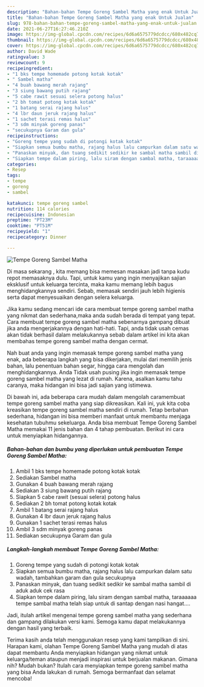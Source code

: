 ```yaml
---
description: "Bahan-bahan Tempe Goreng Sambel Matha yang enak Untuk Jualan"
title: "Bahan-bahan Tempe Goreng Sambel Matha yang enak Untuk Jualan"
slug: 978-bahan-bahan-tempe-goreng-sambel-matha-yang-enak-untuk-jualan
date: 2021-06-27T16:27:46.210Z
image: https://img-global.cpcdn.com/recipes/6d6a6575779dcdcc/680x482cq70/tempe-goreng-sambel-matha-foto-resep-utama.jpg
thumbnail: https://img-global.cpcdn.com/recipes/6d6a6575779dcdcc/680x482cq70/tempe-goreng-sambel-matha-foto-resep-utama.jpg
cover: https://img-global.cpcdn.com/recipes/6d6a6575779dcdcc/680x482cq70/tempe-goreng-sambel-matha-foto-resep-utama.jpg
author: David Wade
ratingvalue: 3
reviewcount: 9
recipeingredient:
- "1 bks tempe homemade potong kotak kotak"
- " Sambel matha"
- "4 buah bawang merah rajang"
- "3 siung bawang putih rajang"
- "5 cabe rawit sesuai selera potong halus"
- "2 bh tomat potong kotak kotak"
- "1 batang serai rajang halus"
- "4 lbr daun jeruk rajang halus"
- "1 sachet terasi remas halus"
- "3 sdm minyak goreng panas"
- "secukupnya Garam dan gula"
recipeinstructions:
- "Goreng tempe yang sudah di potongi kotak kotak"
- "Siapkan semua bumbu matha, rajang halus lalu campurkan dalam satu wadah, tambahkan garam dan gula secukupnya"
- "Panaskan minyak, dan tuang sedikit sedikir ke sambal matha sambil di aduk aduk cek rasa"
- "Siapkan tempe dalam piring, lalu siram dengan sambal matha, taraaaaaa tempe sambal matha telah siap untuk di santap dengan nasi hangat...."
categories:
- Resep
tags:
- tempe
- goreng
- sambel

katakunci: tempe goreng sambel 
nutrition: 114 calories
recipecuisine: Indonesian
preptime: "PT23M"
cooktime: "PT51M"
recipeyield: "1"
recipecategory: Dinner

---
```



![Tempe Goreng Sambel Matha](https://img-global.cpcdn.com/recipes/6d6a6575779dcdcc/680x482cq70/tempe-goreng-sambel-matha-foto-resep-utama.jpg)

Di masa  sekarang , kita memang bisa memesan masakan jadi tanpa kudu repot memasaknya dulu. Tapi, untuk kamu yang ingin menyajikan sajian eksklusif untuk keluarga tercinta, maka kamu memang lebih bagus menghidangkannya sendiri. Sebab, memasak sendiri jauh lebih higienis serta dapat menyesuaikan dengan selera keluarga.

Jika kamu sedang mencari ide cara membuat tempe goreng sambel matha yang nikmat dan sederhana,maka anda sudah berada di tempat yang tepat. Cara membuat tempe goreng sambel matha  sebenarnya gampang dibuat jika anda mengerjakannya dengan hati-hati. Tapi, anda tidak usah cemas akan tidak berhasil dalam melakukannya 
sebab dalam artikel ini kita akan membahas tempe goreng sambel matha dengan cermat.  



Nah buat anda yang ingin memasak tempe goreng sambel matha yang enak, ada beberapa langkah yang bisa dikerjakan, mulai dari memilih jenis bahan, lalu penentuan bahan segar, hingga cara mengolah dan menghidangkannya. Anda Tidak usah pusing jika ingin memasak tempe goreng sambel matha yang lezat di rumah. Karena, asalkan kamu  tahu caranya, maka hidangan ini bisa jadi sajian yang istimewa.

Di bawah ini, ada beberapa cara mudah dalam mengolah caramembuat tempe goreng sambel matha yang siap dikreasikan. Kali ini, yuk kita coba kreasikan tempe goreng sambel matha sendiri di rumah. Tetap berbahan sederhana, hidangan ini bisa memberi manfaat untuk membantu menjaga kesehatan tubuhmu sekeluarga. Anda bisa membuat Tempe Goreng Sambel Matha memakai 11 jenis bahan dan 4 tahap pembuatan. Berikut ini cara untuk menyiapkan hidangannya.

<!--inarticleads1-->

##### Bahan-bahan dan bumbu yang diperlukan untuk pembuatan Tempe Goreng Sambel Matha:

1. Ambil 1 bks tempe homemade potong kotak kotak
1. Sediakan  Sambel matha
1. Gunakan 4 buah bawang merah rajang
1. Sediakan 3 siung bawang putih rajang
1. Siapkan 5 cabe rawit (sesuai selera) potong halus
1. Sediakan 2 bh tomat potong kotak kotak
1. Ambil 1 batang serai rajang halus
1. Gunakan 4 lbr daun jeruk rajang halus
1. Gunakan 1 sachet terasi remas halus
1. Ambil 3 sdm minyak goreng panas
1. Sediakan secukupnya Garam dan gula




<!--inarticleads2-->

##### Langkah-langkah membuat Tempe Goreng Sambel Matha:

1. Goreng tempe yang sudah di potongi kotak kotak
1. Siapkan semua bumbu matha, rajang halus lalu campurkan dalam satu wadah, tambahkan garam dan gula secukupnya
1. Panaskan minyak, dan tuang sedikit sedikir ke sambal matha sambil di aduk aduk cek rasa
1. Siapkan tempe dalam piring, lalu siram dengan sambal matha, taraaaaaa tempe sambal matha telah siap untuk di santap dengan nasi hangat....




Jadi, itulah artikel mengenai  tempe goreng sambel matha  yang sederhana dan gampang dilakukan versi kami. Semoga kamu dapat melakukannya dengan hasil yang terbaik. 

Terima kasih anda telah menggunakan resep yang kami tampilkan di sini. Harapan kami, olahan  Tempe Goreng Sambel Matha yang mudah di atas dapat membantu Anda menyiapkan hidangan yang nikmat untuk keluarga/teman ataupun menjadi inspirasi untuk berjualan makanan. Gimana nih? Mudah bukan? Itulah cara menyiapkan tempe goreng sambel matha yang bisa Anda lakukan di rumah. Semoga bermanfaat dan selamat mencoba!

